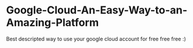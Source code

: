 # Google-Cloud-An-Easy-Way-to-an-Amazing-Platform
Best descripted way to use your google cloud account for free free free :) 
